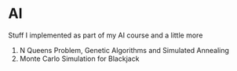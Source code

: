 # AI
Stuff I implemented as part of my AI course and a little more

1. N Queens Problem, Genetic Algorithms and Simulated Annealing
2. Monte Carlo Simulation for Blackjack
